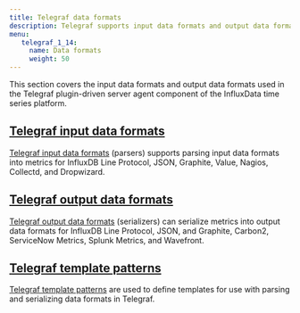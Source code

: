 ```yaml
---
title: Telegraf data formats
description: Telegraf supports input data formats and output data formats for converting input and output data.
menu:
   telegraf_1_14:
     name: Data formats
     weight: 50
---
```

This section covers the input data formats and output data formats used in the Telegraf plugin-driven server agent component of the InfluxData time series platform.

## [Telegraf input data formats](/telegraf/v1.14/data_formats/input/)

[Telegraf input data formats](/telegraf/v1.14/data_formats/input/) (parsers) supports parsing input data formats into metrics for InfluxDB Line Protocol, JSON, Graphite, Value, Nagios, Collectd, and Dropwizard.

## [Telegraf output data formats](/telegraf/v1.14/data_formats/output/)

[Telegraf output data formats](/telegraf/v1.14/data_formats/output/) (serializers) can serialize metrics into output data formats for InfluxDB Line Protocol, JSON, and Graphite, Carbon2, ServiceNow Metrics, Splunk Metrics, and Wavefront.

## [Telegraf template patterns](/telegraf/v1.14/data_formats/template-patterns/)

[Telegraf template patterns](/telegraf/v1.14/data_formats/template-patterns/) are used to define templates for use with parsing and serializing data formats in Telegraf.
